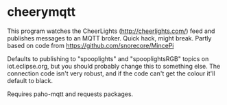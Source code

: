# cheerymqtt
This program watches the CheerLights (http://cheerlights.com/) feed
and publishes messages to an MQTT broker. Quick hack, might break.
Partly based on code from https://github.com/snorecore/MincePi

Defaults to publishing to "spooplights" and "spooplightsRGB" topics
on iot.eclipse.org, but you should probably change this to something
else. The connection code isn't very robust, and if the code can't get
the colour it'll default to black.

Requires paho-mqtt and requests packages.
